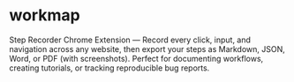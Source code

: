 # workmap
Step Recorder Chrome Extension — Record every click, input, and navigation across any website, then export your steps as Markdown, JSON, Word, or PDF (with screenshots). Perfect for documenting workflows, creating tutorials, or tracking reproducible bug reports.
